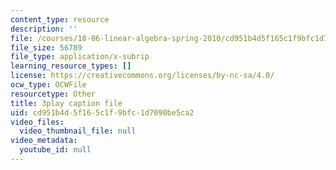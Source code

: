 ```yaml
---
content_type: resource
description: ''
file: /courses/18-06-linear-algebra-spring-2010/cd951b4d5f165c1f9bfc1d7090be5ca2_cdZnhQjJu4I.vtt
file_size: 56789
file_type: application/x-subrip
learning_resource_types: []
license: https://creativecommons.org/licenses/by-nc-sa/4.0/
ocw_type: OCWFile
resourcetype: Other
title: 3play caption file
uid: cd951b4d-5f16-5c1f-9bfc-1d7090be5ca2
video_files:
  video_thumbnail_file: null
video_metadata:
  youtube_id: null
---
```

